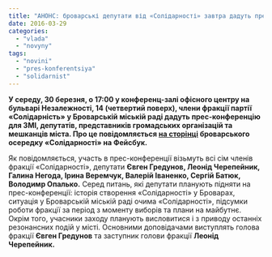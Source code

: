 ```yaml
---
title: "АНОНС: броварські депутати від «Солідарності» завтра дадуть прес-конференцію"
date: 2016-03-29
categories: 
  - "vlada"
  - "novyny"
tags: 
  - "novini"
  - "pres-konferentsiya"
  - "solidarnist"
---
```


**У середу, 30 березня, о 17:00 у конференц-залі офісного центру на бульварі Незалежності, 14 (четвертий поверх), члени фракції партії «Солідарність» у Броварській міській раді дадуть прес-конференцію для ЗМІ, депутатів, представників громадських організацій та мешканців міста. Про це повідомляється [на сторінці](https://www.facebook.com/BPP.brovary/) броварського осередку «Солідарності» на Фейсбук.**

Як повідомляється, участь в прес-конференції візьмуть всі сім членів фракції «Солідарності», депутати **Євген Гредунов, Леонід Черепейник, Галина Негода, Ірина Веремчук, Валерій Іваненко, Сергій Батюк, Володимр Опалько.** Серед питань, які депутати планують підняти на прес-конференції: історія створення «Солідарності» у Броварах, ситуація у Броварській міській раді очима «Солідарності», підсумки роботи фракції за період з моменту виборів та плани на майбутнє. Окрім того, учасники заходу планують висловитися і з приводу останніх резонансних подій у місті. Основними доповідачами виступлять голова фракції **Євген Гредунов** та заступник голови фракції **Леонід Черепейник.**
